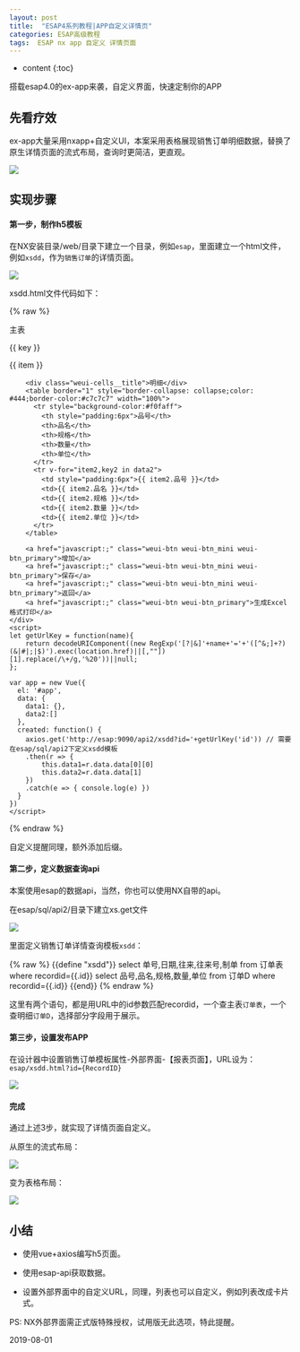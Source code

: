 ```yaml
---
layout: post
title:  "ESAP4系列教程|APP自定义详情页"
categories: ESAP高级教程
tags:  ESAP nx app 自定义 详情页面
---
```


* content
{:toc}

搭载esap4.0的ex-app来袭，自定义界面，快速定制你的APP

## 先看疗效

ex-app大量采用nxapp+自定义UI，本案采用表格展现销售订单明细数据，替换了原生详情页面的流式布局，查询时更简洁，更直观。

![](/img/esap4a8-1.gif)

## 实现步骤

#### 第一步，制作h5模板
在NX安装目录/web/目录下建立一个目录，例如`esap`，里面建立一个html文件，例如`xsdd`，作为`销售订单`的详情页面。

![](/img/esap4a8-2.png)

xsdd.html文件代码如下：

{% raw %} 
<!DOCTYPE html>
<html>
<head>
    <meta charset="utf-8">
	<meta name="viewport" content="width=device-width,initial-scale=1,user-scalable=0">
    <title>ESAP订单查询</title>
	<link rel="stylesheet" href="https://res.wx.qq.com/open/libs/weui/1.1.3/weui.min.css">
	<script src="https://cdn.jsdelivr.net/npm/vue"></script>
	<script src="https://cdn.jsdelivr.net/npm/axios@0.12.0/dist/axios.min.js"></script>
</head>
<body>
	<div id="app">
		<div class="weui-cells__title">主表</div>
		<div v-for="item,key in data1" class="weui-cells" style="margin-top:0">
		    <div class="weui-cell">
		        <div class="weui-cell__bd">
		            <p>{{ key }}</p>
		        </div>
		        <div class="weui-cell__ft">{{ item }}</div>
		    </div>
		</div>
		
		<div class="weui-cells__title">明细</div>
		<table border="1" style="border-collapse: collapse;color: #444;border-color:#c7c7c7" width="100%">
		  <tr style="background-color:#f0faff">
		    <th style="padding:6px">品号</th>
		    <th>品名</th>
		    <th>规格</th>
		    <th>数量</th>
		    <th>单位</th>
		  </tr>
		  <tr v-for="item2,key2 in data2">
		    <td style="padding:6px">{{ item2.品号 }}</td>
		    <td>{{ item2.品名 }}</td>
		    <td>{{ item2.规格 }}</td>
		    <td>{{ item2.数量 }}</td>
		    <td>{{ item2.单位 }}</td>
		  </tr>
		</table>
		
		<a href="javascript:;" class="weui-btn weui-btn_mini weui-btn_primary">增加</a>
	    <a href="javascript:;" class="weui-btn weui-btn_mini weui-btn_primary">保存</a>
	    <a href="javascript:;" class="weui-btn weui-btn_mini weui-btn_primary">返回</a>
	    <a href="javascript:;" class="weui-btn weui-btn_primary">生成Excel格式打印</a>
	</div>
	<script>
	let getUrlKey = function(name){
        return decodeURIComponent((new RegExp('[?|&]'+name+'='+'([^&;]+?)(&|#|;|$)').exec(location.href)||[,""])[1].replace(/\+/g,'%20'))||null;
    };
	
	var app = new Vue({
	  el: '#app',
	  data: {
	    data1: {},
		data2:[]
	  },
	  created: function() {
		axios.get('http://esap:9090/api2/xsdd?id='+getUrlKey('id')) // 需要在esap/sql/api2下定义xsdd模板
		.then(r => { 
			this.data1=r.data.data[0][0]
			this.data2=r.data.data[1] 
		})
		.catch(e => { console.log(e) })
	  }
	})
	</script>
</body>
</html>
{% endraw %} 

自定义提醒同理，额外添加后缀。

#### 第二步，定义数据查询api

本案使用esap的数据api，当然，你也可以使用NX自带的api。

在esap/sql/api2/目录下建立xs.get文件

![](/img/esap4a8-3.png)

里面定义销售订单详情查询模板`xsdd`：

{% raw %}
{{define "xsdd"}}
select 单号,日期,往来,往来号,制单 from 订单表 where recordid={{.id}}
select 品号,品名,规格,数量,单位 from 订单D where recordid={{.id}}
{{end}}
{% endraw %}

这里有两个语句，都是用URL中的id参数匹配recordid，一个查主表`订单表`，一个查明细`订单D`，选择部分字段用于展示。

#### 第三步，设置发布APP

在设计器中设置销售订单模板属性-外部界面-【报表页面】，URL设为：`esap/xsdd.html?id={RecordID}`

![](/img/esap4a8-4.png)

#### 完成

通过上述3步，就实现了详情页面自定义。

从原生的流式布局：

![](/img/esap4a8-5.png)

变为表格布局：

![](/img/esap4a8-6.png)

## 小结

* 使用vue+axios编写h5页面。

* 使用esap-api获取数据。

* 设置外部界面中的自定义URL，同理，列表也可以自定义，例如列表改成卡片式。

PS: NX外部界面需正式版特殊授权，试用版无此选项，特此提醒。

2019-08-01